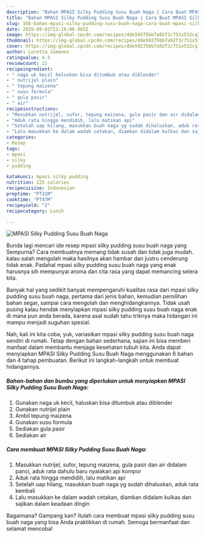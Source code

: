 ```yaml
---
description: "Bahan MPASI Silky Pudding Susu Buah Naga | Cara Buat MPASI Silky Pudding Susu Buah Naga Yang Lezat"
title: "Bahan MPASI Silky Pudding Susu Buah Naga | Cara Buat MPASI Silky Pudding Susu Buah Naga Yang Lezat"
slug: 166-bahan-mpasi-silky-pudding-susu-buah-naga-cara-buat-mpasi-silky-pudding-susu-buah-naga-yang-lezat
date: 2020-09-01T23:16:00.983Z
image: https://img-global.cpcdn.com/recipes/dde59275bb7a92f3/751x532cq70/mpasi-silky-pudding-susu-buah-naga-foto-resep-utama.jpg
thumbnail: https://img-global.cpcdn.com/recipes/dde59275bb7a92f3/751x532cq70/mpasi-silky-pudding-susu-buah-naga-foto-resep-utama.jpg
cover: https://img-global.cpcdn.com/recipes/dde59275bb7a92f3/751x532cq70/mpasi-silky-pudding-susu-buah-naga-foto-resep-utama.jpg
author: Loretta Jimenez
ratingvalue: 4.5
reviewcount: 12
recipeingredient:
- " naga uk kecil haluskan bisa ditumbuk atau diblender"
- " nutrijel plain"
- " tepung maizena"
- " susu formula"
- " gula pasir"
- " air"
recipeinstructions:
- "Masukkan nutrijel, sufor, tepung maizena, gula pasir dan air didalam panci, aduk rata dahulu baru nyalakan api kompor"
- "Aduk rata hingga mendidih, lalu matikan api"
- "Setelah uap hilang, masukkan buah naga yg sudah dihaluskan, aduk rata kembali"
- "Lalu masukkan ke dalam wadah cetakan, diamkan didalam kulkas dan sajikan dalam keadaan dingin"
categories:
- Resep
tags:
- mpasi
- silky
- pudding

katakunci: mpasi silky pudding 
nutrition: 225 calories
recipecuisine: Indonesian
preptime: "PT31M"
cooktime: "PT47M"
recipeyield: "2"
recipecategory: Lunch

---
```



![MPASI Silky Pudding Susu Buah Naga](https://img-global.cpcdn.com/recipes/dde59275bb7a92f3/751x532cq70/mpasi-silky-pudding-susu-buah-naga-foto-resep-utama.jpg)

Bunda lagi mencari ide resep mpasi silky pudding susu buah naga yang Sempurna? Cara membuatnya memang tidak susah dan tidak juga mudah. kalau salah mengolah maka hasilnya akan hambar dan justru cenderung tidak enak. Padahal mpasi silky pudding susu buah naga yang enak harusnya sih mempunyai aroma dan cita rasa yang dapat memancing selera kita.

Banyak hal yang sedikit banyak mempengaruhi kualitas rasa dari mpasi silky pudding susu buah naga, pertama dari jenis bahan, kemudian pemilihan bahan segar, sampai cara mengolah dan menghidangkannya. Tidak usah pusing kalau hendak menyiapkan mpasi silky pudding susu buah naga enak di mana pun anda berada, karena asal sudah tahu triknya maka hidangan ini mampu menjadi suguhan spesial.




Nah, kali ini kita coba, yuk, variasikan mpasi silky pudding susu buah naga sendiri di rumah. Tetap dengan bahan sederhana, sajian ini bisa memberi manfaat dalam membantu menjaga kesehatan tubuh kita. Anda dapat menyiapkan MPASI Silky Pudding Susu Buah Naga menggunakan 6 bahan dan 4 tahap pembuatan. Berikut ini langkah-langkah untuk membuat hidangannya.

<!--inarticleads1-->

##### Bahan-bahan dan bumbu yang diperlukan untuk menyiapkan MPASI Silky Pudding Susu Buah Naga:

1. Gunakan  naga uk kecil, haluskan bisa ditumbuk atau diblender
1. Gunakan  nutrijel plain
1. Ambil  tepung maizena
1. Gunakan  susu formula
1. Sediakan  gula pasir
1. Sediakan  air




<!--inarticleads2-->

##### Cara membuat MPASI Silky Pudding Susu Buah Naga:

1. Masukkan nutrijel, sufor, tepung maizena, gula pasir dan air didalam panci, aduk rata dahulu baru nyalakan api kompor
1. Aduk rata hingga mendidih, lalu matikan api
1. Setelah uap hilang, masukkan buah naga yg sudah dihaluskan, aduk rata kembali
1. Lalu masukkan ke dalam wadah cetakan, diamkan didalam kulkas dan sajikan dalam keadaan dingin




Bagaimana? Gampang kan? Itulah cara membuat mpasi silky pudding susu buah naga yang bisa Anda praktikkan di rumah. Semoga bermanfaat dan selamat mencoba!
